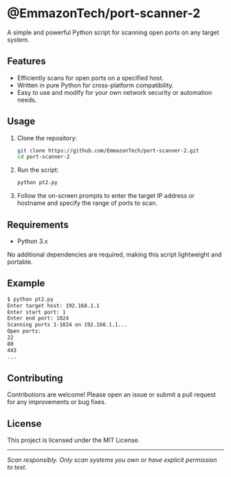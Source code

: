 # @EmmazonTech/port-scanner-2

A simple and powerful Python script for scanning open ports on any target system.

## Features

- Efficiently scans for open ports on a specified host.
- Written in pure Python for cross-platform compatibility.
- Easy to use and modify for your own network security or automation needs.

## Usage

1. Clone the repository:
   ```bash
   git clone https://github.com/EmmazonTech/port-scanner-2.git
   cd port-scanner-2
   ```

2. Run the script:
   ```bash
   python pt2.py
   ```

3. Follow the on-screen prompts to enter the target IP address or hostname and specify the range of ports to scan.

## Requirements

- Python 3.x

No additional dependencies are required, making this script lightweight and portable.

## Example

```bash
$ python pt2.py
Enter target host: 192.168.1.1
Enter start port: 1
Enter end port: 1024
Scanning ports 1-1024 on 192.168.1.1...
Open ports:
22
80
443
...
```

## Contributing

Contributions are welcome! Please open an issue or submit a pull request for any improvements or bug fixes.

## License

This project is licensed under the MIT License.

---

*Scan responsibly. Only scan systems you own or have explicit permission to test.*
